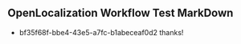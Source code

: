 ## OpenLocalization Workflow Test MarkDown
* bf35f68f-bbe4-43e5-a7fc-b1abeceaf0d2 thanks!

<!--HONumber=Sep16_HO1-->


